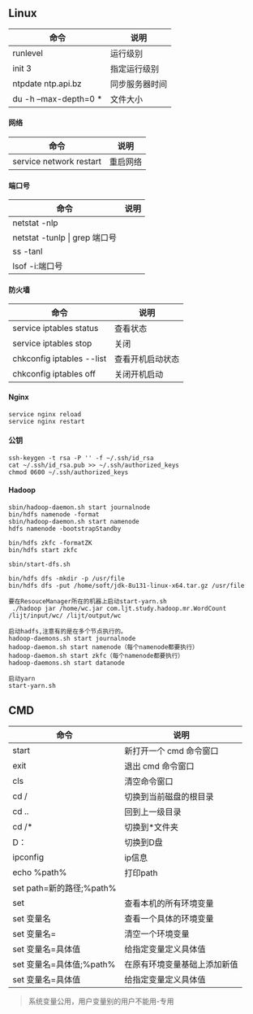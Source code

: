 ## Linux
| 命令 | 说明 |
|---|---|
| runlevel | 运行级别 |
| init 3 | 指定运行级别 |
| ntpdate ntp.api.bz | 同步服务器时间 |
| du -h –max-depth=0 * | 文件大小 |
#### 网络
| 命令 | 说明 |
|---|---|
| service network restart | 重启网络 |
#### 端口号
| 命令 | 说明 |
|---|---|
| netstat -nlp | |
| netstat -tunlp \| grep 端口号 | |
| ss -tanl | |
| lsof -i:端口号 | |
#### 防火墙
| 命令 | 说明 |
|---|---|
| service iptables status | 查看状态 |
| service iptables stop | 关闭 |
| chkconfig iptables --list | 查看开机启动状态 |
| chkconfig iptables off | 关闭开机启动 |

#### Nginx
```
service nginx reload  
service nginx restart
```
#### 公钥
```
ssh-keygen -t rsa -P '' -f ~/.ssh/id_rsa  
cat ~/.ssh/id_rsa.pub >> ~/.ssh/authorized_keys  
chmod 0600 ~/.ssh/authorized_keys
```
#### Hadoop
```
sbin/hadoop-daemon.sh start journalnode
bin/hdfs namenode -format
sbin/hadoop-daemon.sh start namenode
hdfs namenode -bootstrapStandby

bin/hdfs zkfc -formatZK
bin/hdfs start zkfc

sbin/start-dfs.sh

bin/hdfs dfs -mkdir -p /usr/file
bin/hdfs dfs -put /home/soft/jdk-8u131-linux-x64.tar.gz /usr/file

要在ResouceManager所在的机器上启动start-yarn.sh
 ./hadoop jar /home/wc.jar com.ljt.study.hadoop.mr.WordCount /lijt/input/wc/ /lijt/output/wc

启动hadfs,注意有的是在多个节点执行的。
hadoop-daemons.sh start journalnode
hadoop-daemon.sh start namenode（每个namenode都要执行）
hadoop-daemon.sh start zkfc（每个namenode都要执行）
hadoop-daemons.sh start datanode

启动yarn  
start-yarn.sh
```
## CMD
| 命令 | 说明 |
|---|---|
| start | 新打开一个 cmd 命令窗口 |
| exit | 退出 cmd 命令窗口 |
| cls | 清空命令窗口 |
| cd / | 切换到当前磁盘的根目录 |
| cd .. | 回到上一级目录 |
| cd /* | 切换到*文件夹 |
| D：| 切换到D盘 |
| ipconfig| ip信息 |
| echo %path% | 打印path |
| set path=新的路径;%path%| |
| set | 查看本机的所有环境变量 |
| set 变量名 | 查看一个具体的环境变量 |
| set 变量名= | 清空一个环境变量 |
| set 变量名=具体值 | 给指定变量定义具体值 |
| set 变量名=具体值;%path% | 在原有环境变量基础上添加新值 |
| set 变量名=具体值 | 给指定变量定义具体值 |
> 系统变量公用，用户变量别的用户不能用-专用